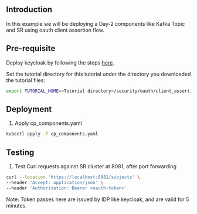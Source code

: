 ## Introduction
In this example we will be deploying a Day-2 components like Kafka Topic and SR using oauth client assertion flow.

## Pre-requisite
Deploy keycloak by following the steps [here](../keycloak/README.md).

Set the tutorial directory for this tutorial under the directory you downloaded
the tutorial files:

```bash
export TUTORIAL_HOME=<Tutorial directory>/security/oauth/client_assertion/day-2
```

## Deployment

1. Apply cp_components.yaml
```bash
kubectl apply -f cp_components.yaml
```

## Testing
1. Test Curl requests against SR cluster at 8081, after port forwarding
```bash
curl --location 'https://localhost:8081/subjects' \
--header 'Accept: application/json' \
--header 'Authorization: Bearer <oauth-token>'    
```
Note: Token passes here are issued by IDP like keycloak, and are valid for 5 minutes.
